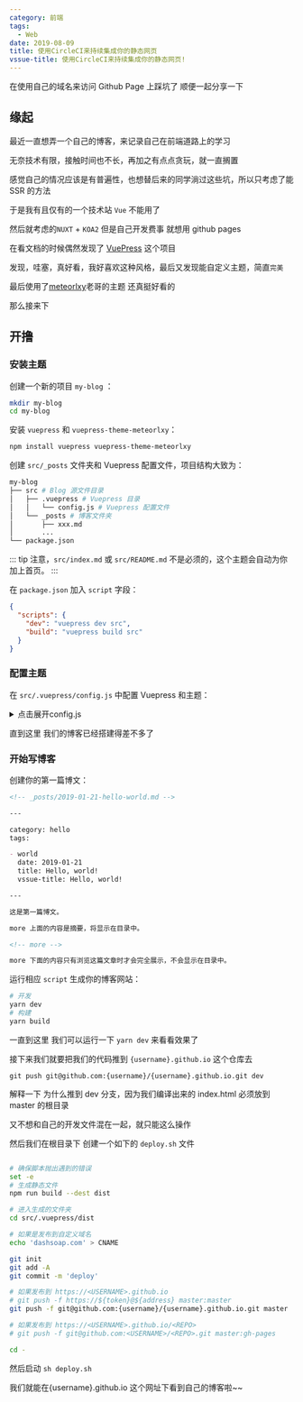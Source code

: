 ```yaml
---
category: 前端
tags: 
  - Web 
date: 2019-08-09
title: 使用CircleCI来持续集成你的静态网页
vssue-title: 使用CircleCI来持续集成你的静态网页!
---
```


在使用自己的域名来访问 Github Page 上踩坑了 顺便一起分享一下

<!-- more -->

## 缘起

最近一直想弄一个自己的博客，来记录自己在前端道路上的学习

无奈技术有限，接触时间也不长，再加之有点点贪玩，就一直搁置

感觉自己的情况应该是有普遍性，也想替后来的同学淌过这些坑，所以只考虑了能 SSR 的方法

于是我有且仅有的一个技术站 `Vue` 不能用了

然后就考虑的`NUXT` + `KOA2` 但是自己开发费事 就想用 github pages

在看文档的时候偶然发现了 [VuePress](https://vuepress.vuejs.org/zh/) 这个项目

发现，哇塞，真好看，我好喜欢这种风格，最后又发现能自定义主题，简直`完美`

最后使用了[meteorlxy](https://github.com/meteorlxy/vuepress-theme-meteorlxy)老哥的主题 还真挺好看的

那么接来下

## 开撸

### 安装主题

创建一个新的项目 `my-blog` ：

```sh
mkdir my-blog
cd my-blog
```

安装 `vuepress` 和 `vuepress-theme-meteorlxy`：

```sh
npm install vuepress vuepress-theme-meteorlxy
```

创建 `src/_posts` 文件夹和 Vuepress 配置文件，项目结构大致为：

```sh
my-blog
├── src # Blog 源文件目录
│   ├── .vuepress # Vuepress 目录
│   │   └── config.js # Vuepress 配置文件
│   └── _posts # 博客文件夹
│       ├── xxx.md
│       ...
└── package.json
```

::: tip
注意，`src/index.md` 或 `src/README.md` 不是必须的，这个主题会自动为你加上首页。
:::

在 `package.json` 加入 `script` 字段：

```json
{
  "scripts": {
    "dev": "vuepress dev src",
    "build": "vuepress build src"
  }
}
```

### 配置主题

在 `src/.vuepress/config.js` 中配置 Vuepress 和主题：

<details>
<summary>点击展开config.js</summary>

```js
// .vuepress/config.js

module.exports = {
  // 网站 Title
  title: "奔跑的肥皂",

  // 网站描述
  description: "This is my blog",

  // 网站语言
  locales: {
    "/": {
      lang: "zh-CN"
    }
  },

  // 使用的主题
  theme: "vuepress-theme-meteorlxy",

  // 主题配置
  themeConfig: {
    // 主题语言，参考下方 [主题语言] 章节
    lang: "zh-CN",

    // 个人信息（没有或不想设置的，删掉对应字段即可）
    personalInfo: {
      // 昵称
      nickname: "dashsoap",

      // 个人简介
      description: "练习时长快一年的前端练习生",

      // 电子邮箱
      email: "dashsoap1997@gmail.com",

      // 所在地
      location: "BeiJing City, China",

      // 组织
      organization: " BeiJing Union University",

      // 头像
      // 设置为外部链接
      avatar: "https://www.meteorlxy.cn/assets/img/avatar.jpg",
      // 或者放置在 .vuepress/public 文件夹，例如 .vuepress/public/img/avatar.jpg
      // avatar: '/img/avatar.jpg',

      // 社交平台帐号信息
      sns: {
        // Github 帐号和链接
        github: {
          account: "dashsoap",
          link: "https://github.com/dashsoap"
        },

        // // LinkedIn 帐号和链接
        // linkedin: {
        //     account: 'meteorlxy',
        //     link: 'http://www.linkedin.com/in/meteorlxy',
        // },

        // 新浪微博 帐号和链接
        weibo: {
          account: "@皂皂呢",
          link: "https://weibo.com/u/3962389632"
        },

        // 知乎 帐号和链接
        zhihu: {
          account: "奔跑的肥皂",
          link: "https://www.zhihu.com/people/zhou-jing-tian-56"
        },

        // 掘金 帐号和链接
        juejin: {
          account: "Dashsoap",
          link: "https://juejin.im/user/5c2596046fb9a049f3622ab3"
        }
      }
    },

    // 上方 header 的相关设置
    header: {
      // header 的背景，可以使用图片，或者随机变化的图案（geopattern）
      background: {
        useGeo: true
      },
      // 是否在 header 显示标题
      showTitle: true
    },
    // 是否显示文章的最近更新时间
    lastUpdated: true,
    // 顶部导航栏内容
    nav: [
      { text: "首页", link: "/", exact: true },
      { text: "日记", link: "/posts/", exact: false }
    ],

    // 评论配置，参考下方 [页面评论] 章节
    comments: {
      platform: "github",
      owner: "Dashsoap",
      repo: "dashsoap.github.io",
      clientId: "ab7d5e3f8e1d9e568757",
      clientSecret: "bc5a3ab8674fe3ae7e91f60a7ad7a4d36a21bd01"
    },

    // 分页配置
    pagination: {
      perPage: 5
    },

    // 默认页面（可选，默认全为 true）
    defaultPages: {
      home: true,

      posts: true
    }
  }
};
```

</details>

直到这里 我们的博客已经搭建得差不多了

### 开始写博客

创建你的第一篇博文：

```md
<!-- _posts/2019-01-21-hello-world.md -->

---

category: hello
tags:

- world
  date: 2019-01-21
  title: Hello, world!
  vssue-title: Hello, world!

---

这是第一篇博文。

more 上面的内容是摘要，将显示在目录中。

<!-- more -->

more 下面的内容只有浏览这篇文章时才会完全展示，不会显示在目录中。
```

运行相应 `script` 生成你的博客网站：

```sh
# 开发
yarn dev
# 构建
yarn build
```

一直到这里 我们可以运行一下 `yarn dev` 来看看效果了

接下来我们就要把我们的代码推到 `{username}.github.io` 这个仓库去

`git push git@github.com:{username}/{username}.github.io.git dev`

解释一下 为什么推到 dev 分支，因为我们编译出来的 index.html 必须放到 master 的根目录

又不想和自己的开发文件混在一起，就只能这么操作

然后我们在根目录下 创建一个如下的 `deploy.sh` 文件

```sh

# 确保脚本抛出遇到的错误
set -e
# 生成静态文件
npm run build --dest dist

# 进入生成的文件夹
cd src/.vuepress/dist

# 如果是发布到自定义域名
echo 'dashsoap.com' > CNAME

git init
git add -A
git commit -m 'deploy'

# 如果发布到 https://<USERNAME>.github.io
# git push -f https://${token}@${address} master:master
git push -f git@github.com:{username}/{username}.github.io.git master

# 如果发布到 https://<USERNAME>.github.io/<REPO>
# git push -f git@github.com:<USERNAME>/<REPO>.git master:gh-pages

cd -


```

然后启动 `sh deploy.sh`

我们就能在{username}.github.io 这个网址下看到自己的博客啦~~
